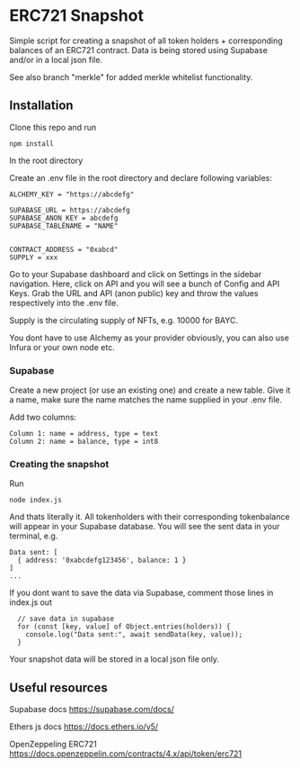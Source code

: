 # ERC721 Snapshot

Simple script for creating a snapshot of all token holders + corresponding balances of an ERC721 contract. Data is being stored using Supabase and/or in a local json file.

See also branch "merkle" for added merkle whitelist functionality.

## Installation

Clone this repo and run

```
npm install
```

In the root directory

Create an .env file in the root directory and declare following variables:

```
ALCHEMY_KEY = "https://abcdefg"

SUPABASE_URL = https://abcdefg
SUPABASE_ANON_KEY = abcdefg
SUPABASE_TABLENAME = "NAME"


CONTRACT_ADDRESS = "0xabcd"
SUPPLY = xxx
```

Go to your Supabase dashboard and click on Settings in the sidebar navigation. Here, click on API and you will see a bunch of Config and API Keys. Grab the URL and API (anon public) key and throw the values respectively into the .env file.

Supply is the circulating supply of NFTs, e.g. 10000 for BAYC.

You dont have to use Alchemy as your provider obviously, you can also use Infura or your own node etc.

### Supabase

Create a new project (or use an existing one) and create a new table. Give it a name, make sure the name matches the name supplied in your .env file.

Add two columns:

```
Column 1: name = address, type = text
Column 2: name = balance, type = int8
```

### Creating the snapshot

Run

```
node index.js
```

And thats literally it. All tokenholders with their corresponding tokenbalance will appear in your Supabase database. You will see the sent data in your terminal, e.g.

```
Data sent: [
  { address: '0xabcdefg123456', balance: 1 }
]
...
```

If you dont want to save the data via Supabase, comment those lines in index.js out

```
  // save data in supabase
  for (const [key, value] of Object.entries(holders)) {
    console.log("Data sent:", await sendData(key, value));
  }
```

Your snapshot data will be stored in a local json file only.

## Useful resources

Supabase docs
https://supabase.com/docs/

Ethers js docs
https://docs.ethers.io/v5/

OpenZeppeling ERC721
https://docs.openzeppelin.com/contracts/4.x/api/token/erc721
